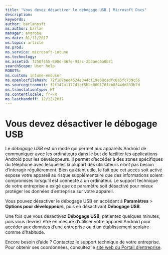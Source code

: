 ```yaml
---
title: "Vous devez désactiver le débogage USB | Microsoft Docs"
description: 
keywords: 
author: barlanmsft
ms.author: barlan
manager: angrobe
ms.date: 01/11/2017
ms.topic: article
ms.prod: 
ms.service: microsoft-intune
ms.technology: 
ms.assetid: f250f455-898d-46fe-93ac-2b3aec6a0b71
searchScope: User help
ROBOTS: 
ms.custom: intune-enduser
ms.openlocfilehash: 72f187bed4524e344cf19e68cadfc8a5fc739c56
ms.sourcegitcommit: f2f147a1177d1cf5bbc8001701eb8f44dd833b7d
ms.translationtype: HT
ms.contentlocale: fr-FR
ms.lasthandoff: 12/12/2017
---
```

# <a name="you-need-to-turn-off-usb-debugging"></a>Vous devez désactiver le débogage USB

Le _débogage USB_ est un mode qui permet aux appareils Android de communiquer avec les ordinateurs dans le but de faciliter les applications Android pour les développeurs. Il permet d’accéder à des zones spécifiques du téléphone avec lesquelles la plupart des utilisateurs n’ont pas besoin d’interagir régulièrement. Bien qu’étant utile, le fait que cet accès soit activé expose votre appareil au risque supplémentaire que des informations soient compromises lorsqu’il est connecté à un ordinateur. Le support technique de votre entreprise a exigé que ce paramètre soit désactivé pour mieux protéger les données d’entreprise sur votre appareil.

Vous pouvez désactiver le débogage USB en accédant à **Paramètres** > **Options pour développeurs**, puis en désactivant **Débogage USB**.

Une fois que vous désactivez **Débogage USB**, patientez quelques minutes, puis vous devriez être en mesure d’utiliser votre appareil Android pour accéder aux données d’une entreprise ou d’un établissement scolaire comme d’habitude.

Encore besoin d’aide ? Contactez le support technique de votre entreprise. Pour obtenir ses coordonnées, consultez le [site web du Portail d’entreprise](https://portal.manage.microsoft.com#HelpDeskDialog).
